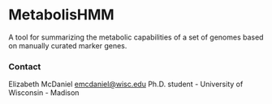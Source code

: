 # MetabolisHMM

A tool for summarizing the metabolic capabilities of a set of genomes based on manually curated marker genes. 

### Contact 
Elizabeth McDaniel 
emcdaniel@wisc.edu
Ph.D. student - University of Wisconsin - Madison